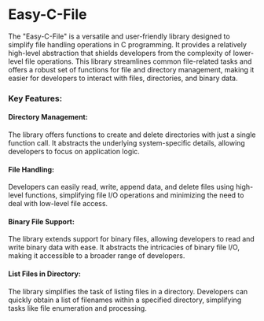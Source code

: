 # Easy-C-File

The "Easy-C-File" is a versatile and user-friendly library designed to simplify file handling operations in C programming. It provides a relatively high-level abstraction that shields developers from the complexity of lower-level file operations. This library streamlines common file-related tasks and offers a robust set of functions for file and directory management, making it easier for developers to interact with files, directories, and binary data.

### Key Features:

#### Directory Management: 
The library offers functions to create and delete directories with just a single function call. It abstracts the underlying system-specific details, allowing developers to focus on application logic.

#### File Handling: 
Developers can easily read, write, append data, and delete files using high-level functions, simplifying file I/O operations and minimizing the need to deal with low-level file access.

#### Binary File Support: 
The library extends support for binary files, allowing developers to read and write binary data with ease. It abstracts the intricacies of binary file I/O, making it accessible to a broader range of developers.

#### List Files in Directory: 
The library simplifies the task of listing files in a directory. Developers can quickly obtain a list of filenames within a specified directory, simplifying tasks like file enumeration and processing.
